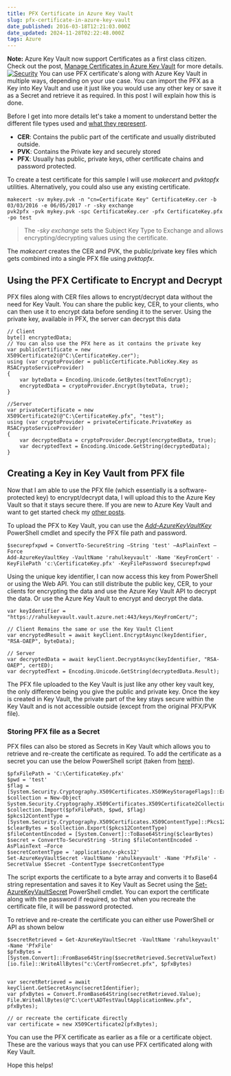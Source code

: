 ```yaml
---
title: PFX Certificate in Azure Key Vault
slug: pfx-certificate-in-azure-key-vault
date_published: 2016-03-18T12:21:03.000Z
date_updated: 2024-11-28T02:22:48.000Z
tags: Azure
---
```


**Note:** Azure Key Vault now support Certificates as a first class citizen. Check out the post, [Manage Certificates in Azure Key Vault](__GHOST_URL__/blog/manage-certificates-in-azure-key-vault/) for more details.
[![Security](__GHOST_URL__/content/images/pfx_security.jpg)](https://www.flickr.com/photos/111692634@N04/15855489588)
You can use PFX certificate's along with Azure Key Vault in multiple ways, depending on your use case. You can import the PFX as a Key into Key Vault and use it just like you would use any other key or save it as a Secret and retrieve it as required. In this post I will explain how this is done.

Before I get into more details let's take a moment to understand better the different file types used and [what they represent](http://stackoverflow.com/questions/2292495/what-is-the-difference-between-a-cer-pvk-and-pfx-file).

- **CER**: Contains the public part of the certificate and usually distributed outside.
- **PVK**: Contains the Private key and securely stored
- **PFX**: Usually has public, private keys, other certificate chains and password protected.

To create a test certificate for this sample I will use *makecert* and *pvktopfx* utilities. Alternatively, you could also use any existing certificate.

    makecert -sv mykey.pvk -n "cn=Certificate Key" CertificateKey.cer -b 03/03/2016 -e 06/05/2017 -r -sky exchange
    pvk2pfx -pvk mykey.pvk -spc CertificateKey.cer -pfx CertificateKey.pfx -po test
    

> The *-sky exchange* sets the Subject Key Type to Exchange and allows encrypting/decrypting values using the certificate.

The *makecert* creates the CER and PVK, the public/private key files which gets combined into a single PFX file using *pvktopfx*.

## Using the PFX Certificate to Encrypt and Decrypt

PFX files along with CER files allows to encrypt/decrypt data without the need for Key Vault. You can share the public key, CER, to your clients, who can then use it to encrypt data before sending it to the server. Using the private key, available in PFX, the server can decrypt this data

    // Client
    byte[] encryptedData;
    // You can also use the PFX here as it contains the private key
    var publicCertificate = new X509Certificate2(@"C:\CertificateKey.cer");
    using (var cryptoProvider = publicCertificate.PublicKey.Key as RSACryptoServiceProvider)
    {
        var byteData = Encoding.Unicode.GetBytes(textToEncrypt);
        encryptedData = cryptoProvider.Encrypt(byteData, true);
    }
    
    //Server
    var privateCertificate = new X509Certificate2(@"C:\CertificateKey.pfx", "test");
    using (var cryptoProvider = privateCertificate.PrivateKey as RSACryptoServiceProvider)
    {
        var decryptedData = cryptoProvider.Decrypt(encryptedData, true);
        var decryptedText = Encoding.Unicode.GetString(decryptedData);
    }
    
    

## Creating a Key in Key Vault from PFX file

Now that I am able to use the PFX file (which essentially is a software-protected key) to encrypt/decrypt data, I will upload this to the Azure Key Vault so that it stays secure there. If you are new to Azure Key Vault and want to get started check my [other posts](__GHOST_URL__/tag/azure-key-vault/).

To upload the PFX to Key Vault, you can use the *[Add-AzureKeyVaultKey](https://msdn.microsoft.com/en-us/library/dn868048.aspx)* PowerShell cmdlet and specify the PFX file path and password.

    $securepfxpwd = ConvertTo-SecureString –String 'test' –AsPlainText –Force
    Add-AzureKeyVaultKey -VaultName 'rahulkeyvault' -Name 'KeyFromCert' -KeyFilePath 'c:\CertificateKey.pfx' -KeyFilePassword $securepfxpwd
    

Using the unique key identifier, I can now access this key from PowerShell or using the Web API. You can still distribute the public key, CER, to your clients for encrypting the data and use the Azure Key Vault API to decrypt the data. Or use the Azure Key Vault to encrypt and decrypt the data.

    var keyIdentifier = "https://rahulkeyvault.vault.azure.net:443/keys/KeyFromCert/";
    
    // Client Remains the same or use the Key Vault Client
    var encryptedResult = await keyClient.EncryptAsync(keyIdentifier, "RSA-OAEP", byteData);
    
    // Server
    var decryptedData = await keyClient.DecryptAsync(keyIdentifier, "RSA-OAEP", certED);
    var decryptedText = Encoding.Unicode.GetString(decryptedData.Result);
    

The PFX file uploaded to the Key Vault is just like any other key vault key, the only difference being you give the public and private key. Once the key is created in Key Vault, the private part of the key stays secure within the Key Vault and is not accessible outside (except from the original PFX/PVK file).

### Storing PFX file as a Secret

PFX files can also be stored as Secrets in Key Vault which allows you to retrieve and re-create the certificate as required. To add the certificate as a secret you can use the below PowerShell script (taken from [here](http://stackoverflow.com/questions/33728213/how-to-store-pfx-certificate-in-azure-key-vault)).

    $pfxFilePath = 'C:\CertificateKey.pfx'
    $pwd = 'test'
    $flag = [System.Security.Cryptography.X509Certificates.X509KeyStorageFlags]::Exportable
    $collection = New-Object System.Security.Cryptography.X509Certificates.X509Certificate2Collection
    $collection.Import($pfxFilePath, $pwd, $flag)
    $pkcs12ContentType = [System.Security.Cryptography.X509Certificates.X509ContentType]::Pkcs12
    $clearBytes = $collection.Export($pkcs12ContentType)
    $fileContentEncoded = [System.Convert]::ToBase64String($clearBytes)
    $secret = ConvertTo-SecureString -String $fileContentEncoded -AsPlainText –Force
    $secretContentType = 'application/x-pkcs12'
    Set-AzureKeyVaultSecret -VaultName 'rahulkeyvault' -Name 'PfxFile' -SecretValue $Secret -ContentType $secretContentType
    

The script exports the certificate to a byte array and converts it to Base64 string representation and saves it to Key Vault as Secret using the [Set-AzureKeyVaultSecret](https://msdn.microsoft.com/en-us/library/dn868050.aspx) PowerShell cmdlet. You can export the certificate along with the password if required, so that when you recreate the certificate file, it will be password protected.

To retrieve and re-create the certificate you can either use PowerShell or API as shown below

    $secretRetrieved = Get-AzureKeyVaultSecret -VaultName 'rahulkeyvault' -Name 'PfxFile'
    $pfxBytes = [System.Convert]::FromBase64String($secretRetrieved.SecretValueText)
    [io.file]::WriteAllBytes("c:\CertFromSecret.pfx", $pfxBytes)
    

    var secretRetrieved = await keyClient.GetSecretAsync(secretIdentifier);
    var pfxBytes = Convert.FromBase64String(secretRetrieved.Value);
    File.WriteAllBytes(@"C:\cert\ADTestVaultApplicationNew.pfx", pfxBytes);
    
    // or recreate the certificate directly
    var certificate = new X509Certificate2(pfxBytes);
    

You can use the PFX certificate as earlier as a file or a certificate object. These are the various ways that you can use PFX certificated along with Key Vault.

Hope this helps!
